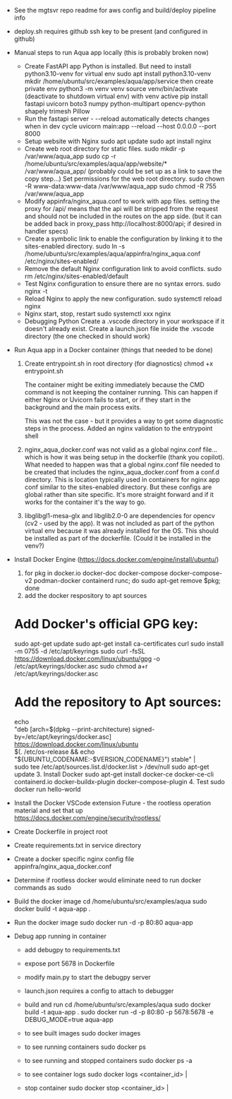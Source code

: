 - See the mgtsvr repo readme for aws config and build/deploy pipeline info
- deploy.sh requires github ssh key to be present (and configured in github)
- Manual steps to run Aqua app locally (this is probably broken now)
  - Create FastAPI app
    Python is installed. But need to install python3.10-venv for virtual env
      sudo apt install python3.10-venv
      mkdir /home/ubuntu/src/examples/aqua/app/service
      then create private env
        python3 -m venv venv
        source venv/bin/activate (deactivate to shutdown virtual env)
      with venv active
        pip install fastapi uvicorn boto3 numpy python-multipart opencv-python shapely trimesh Pillow
  - Run the fastapi server - --reload automatically detects changes when in dev cycle
    uvicorn main:app --reload --host 0.0.0.0 --port 8000
  - Setup website with Nginx
    sudo apt update
    sudo apt install nginx
  - Create web root directory for static files.
    sudo mkdir -p /var/www/aqua_app
    sudo cp -r /home/ubuntu/src/examples/aqua/app/website/* /var/www/aqua_app/
    (probably could be set up as a link to save the copy step...)
    Set permissions for the web root directory.
      sudo chown -R www-data:www-data /var/www/aqua_app
      sudo chmod -R 755 /var/www/aqua_app
  - Modify appinfra/nginx_aqua.conf to work with app files.
    setting the proxy for /api/ means that the api will be stripped from the request and should not be included in the routes on the app side. (but it can be added back in proxy_pass http://localhost:8000/api; if desired in handler specs)
  - Create a symbolic link to enable the configuration by linking it to the sites-enabled directory.
    sudo ln -s /home/ubuntu/src/examples/aqua/appinfra/nginx_aqua.conf /etc/nginx/sites-enabled/
  - Remove the default Nginx configuration link to avoid conflicts.
    sudo rm /etc/nginx/sites-enabled/default
  - Test Nginx configuration to ensure there are no syntax errors.
    sudo nginx -t
  - Reload Nginx to apply the new configuration.
    sudo systemctl reload nginx
  - Nginx start, stop, restart
    sudo systemctl xxx nginx
  - Debugging Python
    Create a .vscode directory in your workspace if it doesn't already exist.
    Create a launch.json file inside the .vscode directory (the one checked in should work)

- Run Aqua app in a Docker container (things that needed to be done)
  1. Create entrypoint.sh in root directory (for diagnostics)
      chmod +x entrypoint.sh

      The container might be exiting immediately because the CMD command is not keeping the container running. This can happen if either Nginx or Uvicorn fails to start, or if they start in the background and the main process exits.

      This was not the case - but it provides a way to get some diagnostic steps in the process. Added an nginx validation to the entrypoint shell
  2. nginx_aqua_docker.conf was not valid as a global nginx.conf file... which is how it was being setup in the dockerfile (thank you copilot). What needed to happen was that a global nginx.conf file needed to be created that includes the nginx_aqua_docker.conf from a conf.d directory. This is location typically used in containers for nginx app conf similar to the sites-enabled directory. But these configs are global rather than site specific. It's more straight forward and if it works for the container it's the way to go.
  3. libglibgl1-mesa-glx and libglib2.0-0 are dependencies for opencv (cv2 - used by the app). It was not included as part of the python virtual env because it was already installed for the OS. This should be installed as part of the dockerfile. (Could it be installed in the venv?)
- Install Docker Engine (https://docs.docker.com/engine/install/ubuntu/)
  1. for pkg in docker.io docker-doc docker-compose docker-compose-v2 podman-docker containerd runc; do sudo apt-get remove $pkg; done
  2. add the docker respository to apt sources
    # Add Docker's official GPG key:
    sudo apt-get update
    sudo apt-get install ca-certificates curl
    sudo install -m 0755 -d /etc/apt/keyrings
    sudo curl -fsSL https://download.docker.com/linux/ubuntu/gpg -o /etc/apt/keyrings/docker.asc
    sudo chmod a+r /etc/apt/keyrings/docker.asc

    # Add the repository to Apt sources:
    echo \
      "deb [arch=$(dpkg --print-architecture) signed-by=/etc/apt/keyrings/docker.asc] https://download.docker.com/linux/ubuntu \
      $(. /etc/os-release && echo "${UBUNTU_CODENAME:-$VERSION_CODENAME}") stable" | \
      sudo tee /etc/apt/sources.list.d/docker.list > /dev/null
    sudo apt-get update
  3. Install Docker
    sudo apt-get install docker-ce docker-ce-cli containerd.io docker-buildx-plugin docker-compose-plugin
  4. Test
    sudo docker run hello-world

- Install the Docker VSCode extension
  Future - the rootless operation material and set that up https://docs.docker.com/engine/security/rootless/
- Create Dockerfile in project root
- Create requirements.txt in service directory
- Create a docker specific nginx config file appinfra/nginx_aqua_docker.conf
- Determine if rootless docker would eliminate need to run docker commands as sudo
- Build the docker image
    cd /home/ubuntu/src/examples/aqua
    sudo docker build -t aqua-app .
- Run the docker image
    sudo docker run -d -p 80:80 aqua-app

- Debug app running in container
  - add debugpy to requirements.txt
  - expose port 5678 in Dockerfile
  - modify main.py to start the debugpy server
  - launch.json requires a config to attach to debugger
  - build and run
    cd /home/ubuntu/src/examples/aqua
    sudo docker build -t aqua-app .
    sudo docker run -d -p 80:80 -p 5678:5678 -e DEBUG_MODE=true aqua-app

  - to see built images
    sudo docker images
  - to see running containers
    sudo docker ps
  - to see running and stopped containers
    sudo docker ps -a
  - to see container logs
    sudo docker logs <container_id> | <name>
  - stop container
    sudo docker stop <container_id> | <name>

